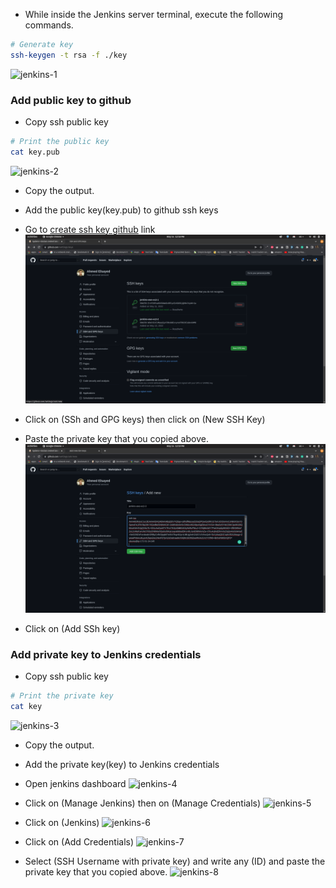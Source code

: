 
- While inside the Jenkins server terminal, execute the following commands.
```sh
# Generate key
ssh-keygen -t rsa -f ./key
```
![jenkins-1](https://github.com/AhmedElsayed1011/python-pipeline-images/blob/main/server/jenkins-1.png)

### Add public key to github
- Copy ssh public key
```sh
# Print the public key
cat key.pub 
```
![jenkins-2](https://github.com/AhmedElsayed1011/python-pipeline-images/blob/main/server/jenkins-2.png)

- Copy the output.
- Add the public key(key.pub) to github ssh keys
- Go to [create ssh key github](https://github.com/settings/keys) link
![github-2](https://github.com/AhmedElsayed1011/python-pipeline-images/blob/main/github/github-2.png)

- Click on (SSh and GPG keys) then click on (New SSH Key)
- Paste the private key that you copied above. 
![github-3](https://github.com/AhmedElsayed1011/python-pipeline-images/blob/main/github/github-3.png)

- Click on (Add SSh key)



### Add private key to Jenkins credentials
- Copy ssh public key
```sh
# Print the private key
cat key
```
![jenkins-3](https://github.com/AhmedElsayed1011/python-pipeline-images/blob/main/server/jenkins-3.png)

- Copy the output.
- Add the private key(key) to Jenkins credentials
- Open jenkins dashboard
![jenkins-4](https://github.com/AhmedElsayed1011/python-pipeline-images/blob/main/server/jenkins-4.png)

- Click on (Manage Jenkins) then on (Manage Credentials)
![jenkins-5](https://github.com/AhmedElsayed1011/python-pipeline-images/blob/main/server/jenkins-5.png)

- Click on (Jenkins)
![jenkins-6](https://github.com/AhmedElsayed1011/python-pipeline-images/blob/main/server/jenkins-6.png)

- Click on (Add Credentials)
![jenkins-7](https://github.com/AhmedElsayed1011/python-pipeline-images/blob/main/server/jenkins-7.png)

- Select (SSH Username with private key) and write any (ID) and paste the private key that you copied above.
![jenkins-8](https://github.com/AhmedElsayed1011/python-pipeline-images/blob/main/server/jenkins-8.png)
